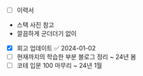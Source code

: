 - [ ] 이력서
- 스택 사진 참고
- 깔끔하게 군더더기 없이
 
- [x] 회고 업데이트 ✅ 2024-01-02
- [ ] 현재까지의 학습한 부분 블로그 정리  ~ 24년 봄 
- [ ] 코테 입문 100 마무리 ~ 24년 1월
